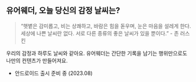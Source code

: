 ## 유어웨더, 오늘 당신의 감정 날씨는? 

> “햇볕은 감미롭고, 비는 상쾌하고, 바람은 힘을 돋우며, 눈은 마음을 설레게 한다. 세상에 나쁜 날씨란 없다. 서로 다른 종류의 좋은 날씨가 있을 뿐이다.” - 존 러스킨
> 
> 
우리의 감정과 하루도 날씨와 같아요. 유어웨더는 간단한 기록을 남기는 행위만으로도 나만의 컨텐츠가 만들어져요.


- 안드로이드 출시 준비 중 (2023.08)
